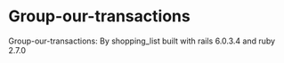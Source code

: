# Group-our-transactions
Group-our-transactions: By shopping_list built with rails 6.0.3.4 and ruby 2.7.0
